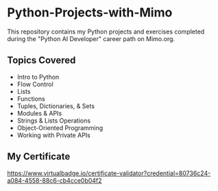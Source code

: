 # Python-Projects-with-Mimo

This repository contains my Python projects and exercises completed during the "Python AI Developer" career path on Mimo.org.

## Topics Covered

- Intro to Python
- Flow Control
- Lists
- Functions
- Tuples, Dictionaries, & Sets
- Modules & APIs
- Strings & Lists Operations
- Object-Oriented Programming
- Working with Private APIs

## My Certificate

https://www.virtualbadge.io/certificate-validator?credential=80736c24-a084-4558-88c6-cb4cce0b04f2
